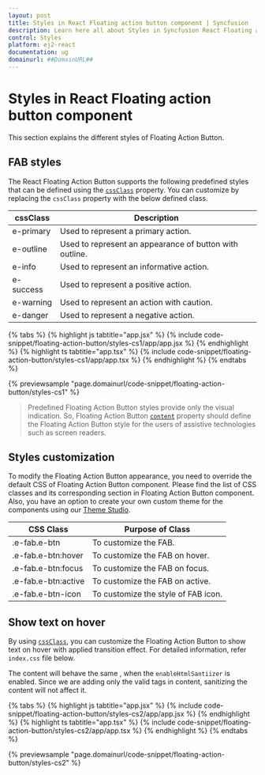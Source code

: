 ```yaml
---
layout: post
title: Styles in React Floating action button component | Syncfusion
description: Learn here all about Styles in Syncfusion React Floating action button component of Syncfusion Essential JS 2 and more.
control: Styles 
platform: ej2-react
documentation: ug
domainurl: ##DomainURL##
---
```


# Styles in React Floating action button component

This section explains the different styles of Floating Action Button.

## FAB styles

The React Floating Action Button supports the following predefined styles that can be defined using the [`cssClass`](https://ej2.syncfusion.com/react/documentation/api/floating-action-button/fab/#cssclass) property. You can customize by replacing the `cssClass` property with the below defined class.

| cssClass | Description |
| -------- | -------- |
| e-primary | Used to represent a primary action. |
| e-outline |  Used to represent an appearance of button with outline. |
| e-info |  Used to represent an informative action. |
| e-success | Used to represent a positive action. |
| e-warning | Used to represent an action with caution. |
| e-danger | Used to represent a negative action. |

{% tabs %}
{% highlight js tabtitle="app.jsx" %}
{% include code-snippet/floating-action-button/styles-cs1/app/app.jsx %}
{% endhighlight %}
{% highlight ts tabtitle="app.tsx" %}
{% include code-snippet/floating-action-button/styles-cs1/app/app.tsx %}
{% endhighlight %}
{% endtabs %}

 {% previewsample "page.domainurl/code-snippet/floating-action-button/styles-cs1" %}

> Predefined Floating Action Button styles provide only the visual indication. So, Floating Action Button [`content`](https://ej2.syncfusion.com/react/documentation/api/floating-action-button/fab/#content) property should define the Floating Action Button style for the users of assistive technologies such as screen readers.

## Styles customization

To modify the Floating Action Button appearance, you need to override the default CSS of Floating Action Button component. Please find the list of CSS classes and its corresponding section in Floating Action Button component. Also, you have an option to create your own custom theme for the components using our [Theme Studio](https://ej2.syncfusion.com/themestudio/?theme=fluent).

| CSS Class | Purpose of Class |
|-----|----- |
|.e-fab.e-btn|To customize the FAB.|
|.e-fab.e-btn:hover|To customize the FAB on hover.|
|.e-fab.e-btn:focus|To customize the FAB on focus.|
|.e-fab.e-btn:active|To customize the FAB on active.|
|.e-fab.e-btn-icon|To customize the style of FAB icon.|

## Show text on hover

By using [`cssClass`](https://ej2.syncfusion.com/react/documentation/api/floating-action-button/fab/#cssclass), you can customize the Floating Action Button to show text on hover with applied transition effect. For detailed information, refer `index.css` file below.

The content will behave the same , when the `enableHtmlSantiizer` is enabled. Since we are adding only the valid tags in content, sanitizing the content will not affect it.

{% tabs %}
{% highlight js tabtitle="app.jsx" %}
{% include code-snippet/floating-action-button/styles-cs2/app/app.jsx %}
{% endhighlight %}
{% highlight ts tabtitle="app.tsx" %}
{% include code-snippet/floating-action-button/styles-cs2/app/app.tsx %}
{% endhighlight %}
{% endtabs %}

 {% previewsample "page.domainurl/code-snippet/floating-action-button/styles-cs2" %}